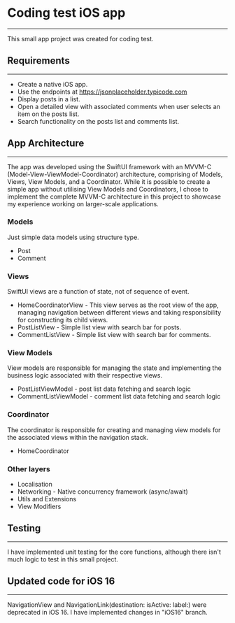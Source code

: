 # Coding test iOS app

---

This small app project was created for coding test.

## Requirements

---

* Create a native iOS app.  
* Use the endpoints at https://jsonplaceholder.typicode.com  
* Display posts in a list.  
* Open a detailed view with associated comments when user selects an item on the posts list.  
* Search functionality on the posts list and comments list.

## App Architecture

---
The app was developed using the SwiftUI framework with an MVVM-C (Model-View-ViewModel-Coordinator) architecture, comprising of Models, Views, View Models, and a Coordinator. While it is possible to create a simple app without utilising View Models and Coordinators, I chose to implement the complete MVVM-C architecture in this project to showcase my experience working on larger-scale applications.

### Models
Just simple data models using structure type.

* Post
* Comment

### Views
SwiftUI views are a function of state, not of sequence of event.

* HomeCoordinatorView - This view serves as the root view of the app, managing navigation between different views and taking responsibility for constructing its child views.
* PostListView - Simple list view with search bar for posts.
* CommentListView - Simple list view with search bar for comments.
 

### View Models
View models are responsible for managing the state and implementing the business logic associated with their respective views.

* PostListViewModel - post list data fetching and search logic
* CommentListViewModel - comment list data fetching and search logic


### Coordinator
The coordinator is responsible for creating and managing view models for the associated views within the navigation stack.

* HomeCoordinator


### Other layers

* Localisation
* Networking - Native concurrency framework (async/await)
* Utils and Extensions
* View Modifiers


## Testing

---

I have implemented unit testing for the core functions, although there isn't much logic to test in this small project.


## Updated code for iOS 16

---

NavigationView and NavigationLink(destination: isActive: label:) were deprecated in iOS 16.
I have implemented changes in "iOS16" branch.
